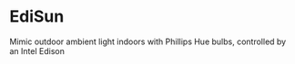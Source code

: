 # EdiSun
Mimic outdoor ambient light indoors with Phillips Hue bulbs, controlled by an Intel Edison
